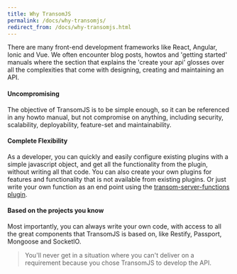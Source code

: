 ```yaml
---
title: Why TransomJS
permalink: /docs/why-transomjs/
redirect_from: /docs/why-transomjs.html
---
```


There are many front-end development frameworks like React, Angular, Ionic and Vue. We often encounter blog posts, howtos and 'getting started' manuals where the section that explains the 'create your api' glosses over all the complexities that come with designing, creating and maintaining an API. 

#### Uncompromising
The objective of TransomJS is to be simple enough, so it can be referenced in any howto manual, but not compromise on anything, including security, scalability, deployability, feature-set and maintainability. 


#### Complete Flexibility
As a developer, you can quickly and easily configure existing plugins with a simple javascript object, and get all the functionality from the plugin, without writing all that code. You can also create your own plugins for features and functionality that is not available from existing plugins. Or just write your own function as an end point using the [transom-server-functions plugin](https://transomjs.github.io/docs/transom-server-functions/).

#### Based on the projects you know
Most importantly, you can always write your own code, with access to all the great components that TransomJS is based on, like Restify, Passport, Mongoose and SocketIO. 

> You'll never get in a situation where you can't deliver on a requirement because you chose TransomJS to develop the API.
